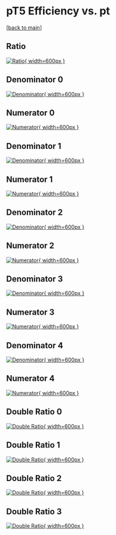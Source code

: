 # pT5 Efficiency vs. pt

[[back to main](./)]



## Ratio

[![Ratio](../mtv/var/pT5_base_11_-1_eff_pt.png){ width=600px }](../mtv/var/pT5_base_11_-1_eff_pt.pdf)

## Denominator 0

[![Denominator](../mtv/den/pT5_base_11_-1_eff_pt_den0.png){ width=600px }](../mtv/den/pT5_base_11_-1_eff_pt_den0.pdf)

## Numerator 0

[![Numerator](../mtv/num/pT5_base_11_-1_eff_pt_num0.png){ width=600px }](../mtv/num/pT5_base_11_-1_eff_pt_num0.pdf)

## Denominator 1

[![Denominator](../mtv/den/pT5_base_11_-1_eff_pt_den1.png){ width=600px }](../mtv/den/pT5_base_11_-1_eff_pt_den1.pdf)

## Numerator 1

[![Numerator](../mtv/num/pT5_base_11_-1_eff_pt_num1.png){ width=600px }](../mtv/num/pT5_base_11_-1_eff_pt_num1.pdf)

## Denominator 2

[![Denominator](../mtv/den/pT5_base_11_-1_eff_pt_den2.png){ width=600px }](../mtv/den/pT5_base_11_-1_eff_pt_den2.pdf)

## Numerator 2

[![Numerator](../mtv/num/pT5_base_11_-1_eff_pt_num2.png){ width=600px }](../mtv/num/pT5_base_11_-1_eff_pt_num2.pdf)

## Denominator 3

[![Denominator](../mtv/den/pT5_base_11_-1_eff_pt_den3.png){ width=600px }](../mtv/den/pT5_base_11_-1_eff_pt_den3.pdf)

## Numerator 3

[![Numerator](../mtv/num/pT5_base_11_-1_eff_pt_num3.png){ width=600px }](../mtv/num/pT5_base_11_-1_eff_pt_num3.pdf)

## Denominator 4

[![Denominator](../mtv/den/pT5_base_11_-1_eff_pt_den4.png){ width=600px }](../mtv/den/pT5_base_11_-1_eff_pt_den4.pdf)

## Numerator 4

[![Numerator](../mtv/num/pT5_base_11_-1_eff_pt_num4.png){ width=600px }](../mtv/num/pT5_base_11_-1_eff_pt_num4.pdf)

## Double Ratio 0

[![Double Ratio](../mtv/ratio/pT5_base_11_-1_eff_pt_ratio0.png){ width=600px }](../mtv/ratio/pT5_base_11_-1_eff_pt_ratio0.pdf)

## Double Ratio 1

[![Double Ratio](../mtv/ratio/pT5_base_11_-1_eff_pt_ratio1.png){ width=600px }](../mtv/ratio/pT5_base_11_-1_eff_pt_ratio1.pdf)

## Double Ratio 2

[![Double Ratio](../mtv/ratio/pT5_base_11_-1_eff_pt_ratio2.png){ width=600px }](../mtv/ratio/pT5_base_11_-1_eff_pt_ratio2.pdf)

## Double Ratio 3

[![Double Ratio](../mtv/ratio/pT5_base_11_-1_eff_pt_ratio3.png){ width=600px }](../mtv/ratio/pT5_base_11_-1_eff_pt_ratio3.pdf)

